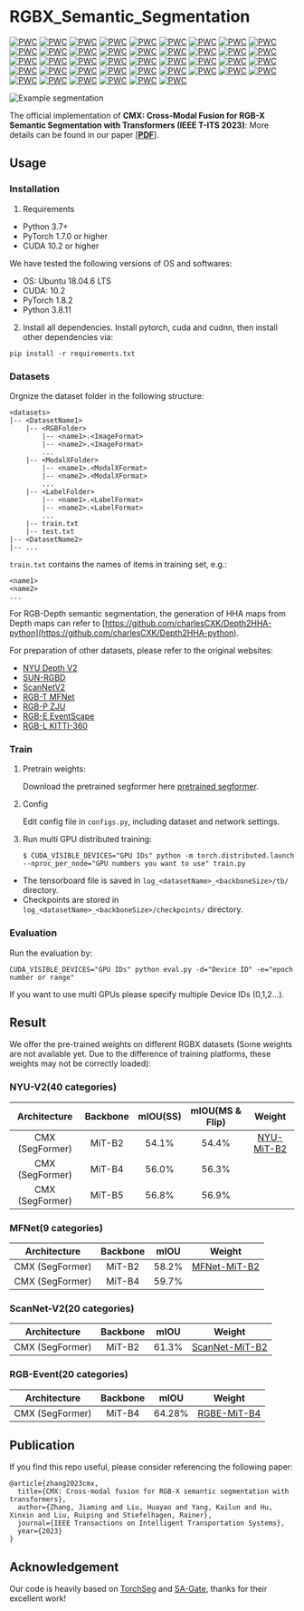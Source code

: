 # RGBX_Semantic_Segmentation

[![PWC](https://img.shields.io/endpoint.svg?url=https://paperswithcode.com/badge/cmx-cross-modal-fusion-for-rgb-x-semantic/semantic-segmentation-on-nyu-depth-v2)](https://paperswithcode.com/sota/semantic-segmentation-on-nyu-depth-v2?p=cmx-cross-modal-fusion-for-rgb-x-semantic)
[![PWC](https://img.shields.io/endpoint.svg?url=https://paperswithcode.com/badge/cmx-cross-modal-fusion-for-rgb-x-semantic/semantic-segmentation-on-sun-rgbd)](https://paperswithcode.com/sota/semantic-segmentation-on-sun-rgbd?p=cmx-cross-modal-fusion-for-rgb-x-semantic)
[![PWC](https://img.shields.io/endpoint.svg?url=https://paperswithcode.com/badge/cmx-cross-modal-fusion-for-rgb-x-semantic/semantic-segmentation-on-stanford2d3d-rgbd)](https://paperswithcode.com/sota/semantic-segmentation-on-stanford2d3d-rgbd?p=cmx-cross-modal-fusion-for-rgb-x-semantic)
[![PWC](https://img.shields.io/endpoint.svg?url=https://paperswithcode.com/badge/cmx-cross-modal-fusion-for-rgb-x-semantic/semantic-segmentation-on-scannetv2)](https://paperswithcode.com/sota/semantic-segmentation-on-scannetv2?p=cmx-cross-modal-fusion-for-rgb-x-semantic)
[![PWC](https://img.shields.io/endpoint.svg?url=https://paperswithcode.com/badge/cmx-cross-modal-fusion-for-rgb-x-semantic/semantic-segmentation-on-cityscapes-val)](https://paperswithcode.com/sota/semantic-segmentation-on-cityscapes-val?p=cmx-cross-modal-fusion-for-rgb-x-semantic)
[![PWC](https://img.shields.io/endpoint.svg?url=https://paperswithcode.com/badge/cmx-cross-modal-fusion-for-rgb-x-semantic/thermal-image-segmentation-on-mfn-dataset)](https://paperswithcode.com/sota/thermal-image-segmentation-on-mfn-dataset?p=cmx-cross-modal-fusion-for-rgb-x-semantic)
[![PWC](https://img.shields.io/endpoint.svg?url=https://paperswithcode.com/badge/cmx-cross-modal-fusion-for-rgb-x-semantic/semantic-segmentation-on-zju-rgb-p)](https://paperswithcode.com/sota/semantic-segmentation-on-zju-rgb-p?p=cmx-cross-modal-fusion-for-rgb-x-semantic)
[![PWC](https://img.shields.io/endpoint.svg?url=https://paperswithcode.com/badge/cmx-cross-modal-fusion-for-rgb-x-semantic/semantic-segmentation-on-eventscape)](https://paperswithcode.com/sota/semantic-segmentation-on-eventscape?p=cmx-cross-modal-fusion-for-rgb-x-semantic)
[![PWC](https://img.shields.io/endpoint.svg?url=https://paperswithcode.com/badge/cmx-cross-modal-fusion-for-rgb-x-semantic/semantic-segmentation-on-gamus)](https://paperswithcode.com/sota/semantic-segmentation-on-gamus?p=cmx-cross-modal-fusion-for-rgb-x-semantic)
[![PWC](https://img.shields.io/endpoint.svg?url=https://paperswithcode.com/badge/cmx-cross-modal-fusion-for-rgb-x-semantic/semantic-segmentation-on-selma)](https://paperswithcode.com/sota/semantic-segmentation-on-selma?p=cmx-cross-modal-fusion-for-rgb-x-semantic)
[![PWC](https://img.shields.io/endpoint.svg?url=https://paperswithcode.com/badge/cmx-cross-modal-fusion-for-rgb-x-semantic/semantic-segmentation-on-kitti-360)](https://paperswithcode.com/sota/semantic-segmentation-on-kitti-360?p=cmx-cross-modal-fusion-for-rgb-x-semantic)
[![PWC](https://img.shields.io/endpoint.svg?url=https://paperswithcode.com/badge/cmx-cross-modal-fusion-for-rgb-x-semantic/semantic-segmentation-on-deliver)](https://paperswithcode.com/sota/semantic-segmentation-on-deliver?p=cmx-cross-modal-fusion-for-rgb-x-semantic)
[![PWC](https://img.shields.io/endpoint.svg?url=https://paperswithcode.com/badge/cmx-cross-modal-fusion-for-rgb-x-semantic/thermal-image-segmentation-on-rgb-t-glass)](https://paperswithcode.com/sota/thermal-image-segmentation-on-rgb-t-glass?p=cmx-cross-modal-fusion-for-rgb-x-semantic)
[![PWC](https://img.shields.io/endpoint.svg?url=https://paperswithcode.com/badge/cmx-cross-modal-fusion-for-rgb-x-semantic/semantic-segmentation-on-event-based)](https://paperswithcode.com/sota/semantic-segmentation-on-event-based?p=cmx-cross-modal-fusion-for-rgb-x-semantic)
[![PWC](https://img.shields.io/endpoint.svg?url=https://paperswithcode.com/badge/cmx-cross-modal-fusion-for-rgb-x-semantic/thermal-image-segmentation-on-kp-day-night)](https://paperswithcode.com/sota/thermal-image-segmentation-on-kp-day-night?p=cmx-cross-modal-fusion-for-rgb-x-semantic)
[![PWC](https://img.shields.io/endpoint.svg?url=https://paperswithcode.com/badge/cmx-cross-modal-fusion-for-rgb-x-semantic/multispectral-object-detection-on-flir-1)](https://paperswithcode.com/sota/multispectral-object-detection-on-flir-1?p=cmx-cross-modal-fusion-for-rgb-x-semantic)
[![PWC](https://img.shields.io/endpoint.svg?url=https://paperswithcode.com/badge/cmx-cross-modal-fusion-for-rgb-x-semantic/semantic-segmentation-on-llrgbd-synthetic)](https://paperswithcode.com/sota/semantic-segmentation-on-llrgbd-synthetic?p=cmx-cross-modal-fusion-for-rgb-x-semantic)
[![PWC](https://img.shields.io/endpoint.svg?url=https://paperswithcode.com/badge/cmx-cross-modal-fusion-for-rgb-x-semantic/thermal-image-segmentation-on-noisy-rs-rgb-t)](https://paperswithcode.com/sota/thermal-image-segmentation-on-noisy-rs-rgb-t?p=cmx-cross-modal-fusion-for-rgb-x-semantic)
[![PWC](https://img.shields.io/endpoint.svg?url=https://paperswithcode.com/badge/cmx-cross-modal-fusion-for-rgb-x-semantic/semantic-segmentation-on-uplight)](https://paperswithcode.com/sota/semantic-segmentation-on-uplight?p=cmx-cross-modal-fusion-for-rgb-x-semantic)
[![PWC](https://img.shields.io/endpoint.svg?url=https://paperswithcode.com/badge/cmx-cross-modal-fusion-for-rgb-x-semantic/semantic-segmentation-on-spectralwaste)](https://paperswithcode.com/sota/semantic-segmentation-on-spectralwaste?p=cmx-cross-modal-fusion-for-rgb-x-semantic)
[![PWC](https://img.shields.io/endpoint.svg?url=https://paperswithcode.com/badge/cmx-cross-modal-fusion-for-rgb-x-semantic/semantic-segmentation-on-ddd17)](https://paperswithcode.com/sota/semantic-segmentation-on-ddd17?p=cmx-cross-modal-fusion-for-rgb-x-semantic)
[![PWC](https://img.shields.io/endpoint.svg?url=https://paperswithcode.com/badge/cmx-cross-modal-fusion-for-rgb-x-semantic/semantic-segmentation-on-dsec)](https://paperswithcode.com/sota/semantic-segmentation-on-dsec?p=cmx-cross-modal-fusion-for-rgb-x-semantic)
[![PWC](https://img.shields.io/endpoint.svg?url=https://paperswithcode.com/badge/cmx-cross-modal-fusion-for-rgb-x-semantic/object-detection-on-dsec)](https://paperswithcode.com/sota/object-detection-on-dsec?p=cmx-cross-modal-fusion-for-rgb-x-semantic)
[![PWC](https://img.shields.io/endpoint.svg?url=https://paperswithcode.com/badge/cmx-cross-modal-fusion-for-rgb-x-semantic/object-detection-on-pku-ddd17-car)](https://paperswithcode.com/sota/object-detection-on-pku-ddd17-car?p=cmx-cross-modal-fusion-for-rgb-x-semantic)
[![PWC](https://img.shields.io/endpoint.svg?url=https://paperswithcode.com/badge/cmx-cross-modal-fusion-for-rgb-x-semantic/semantic-segmentation-on-syn-udtiri)](https://paperswithcode.com/sota/semantic-segmentation-on-syn-udtiri?p=cmx-cross-modal-fusion-for-rgb-x-semantic)
[![PWC](https://img.shields.io/endpoint.svg?url=https://paperswithcode.com/badge/cmx-cross-modal-fusion-for-rgb-x-semantic/semantic-segmentation-on-us3d)](https://paperswithcode.com/sota/semantic-segmentation-on-us3d?p=cmx-cross-modal-fusion-for-rgb-x-semantic)
[![PWC](https://img.shields.io/endpoint.svg?url=https://paperswithcode.com/badge/cmx-cross-modal-fusion-for-rgb-x-semantic/semantic-segmentation-on-potsdam)](https://paperswithcode.com/sota/semantic-segmentation-on-potsdam?p=cmx-cross-modal-fusion-for-rgb-x-semantic)
[![PWC](https://img.shields.io/endpoint.svg?url=https://paperswithcode.com/badge/cmx-cross-modal-fusion-for-rgb-x-semantic/semantic-segmentation-on-vaihingen)](https://paperswithcode.com/sota/semantic-segmentation-on-vaihingen?p=cmx-cross-modal-fusion-for-rgb-x-semantic)
[![PWC](https://img.shields.io/endpoint.svg?url=https://paperswithcode.com/badge/cmx-cross-modal-fusion-for-rgb-x-semantic/pedestrian-detection-on-llvip)](https://paperswithcode.com/sota/pedestrian-detection-on-llvip?p=cmx-cross-modal-fusion-for-rgb-x-semantic)
[![PWC](https://img.shields.io/endpoint.svg?url=https://paperswithcode.com/badge/cmx-cross-modal-fusion-for-rgb-x-semantic/object-detection-on-stcrowd)](https://paperswithcode.com/sota/object-detection-on-stcrowd?p=cmx-cross-modal-fusion-for-rgb-x-semantic)
[![PWC](https://img.shields.io/endpoint.svg?url=https://paperswithcode.com/badge/cmx-cross-modal-fusion-for-rgb-x-semantic/object-detection-on-inoutdoor)](https://paperswithcode.com/sota/object-detection-on-inoutdoor?p=cmx-cross-modal-fusion-for-rgb-x-semantic)
[![PWC](https://img.shields.io/endpoint.svg?url=https://paperswithcode.com/badge/cmx-cross-modal-fusion-for-rgb-x-semantic/object-detection-on-eventped)](https://paperswithcode.com/sota/object-detection-on-eventped?p=cmx-cross-modal-fusion-for-rgb-x-semantic)
[![PWC](https://img.shields.io/endpoint.svg?url=https://paperswithcode.com/badge/cmx-cross-modal-fusion-for-rgb-x-semantic/semantic-segmentation-on-synthetic-bathing)](https://paperswithcode.com/sota/semantic-segmentation-on-synthetic-bathing?p=cmx-cross-modal-fusion-for-rgb-x-semantic)
[![PWC](https://img.shields.io/endpoint.svg?url=https://paperswithcode.com/badge/cmx-cross-modal-fusion-for-rgb-x-semantic/semantic-segmentation-on-replica)](https://paperswithcode.com/sota/semantic-segmentation-on-replica?p=cmx-cross-modal-fusion-for-rgb-x-semantic)
[![PWC](https://img.shields.io/endpoint.svg?url=https://paperswithcode.com/badge/cmx-cross-modal-fusion-for-rgb-x-semantic/camouflaged-object-segmentation-on-pcod-1200)](https://paperswithcode.com/sota/camouflaged-object-segmentation-on-pcod-1200?p=cmx-cross-modal-fusion-for-rgb-x-semantic)
[![PWC](https://img.shields.io/endpoint.svg?url=https://paperswithcode.com/badge/cmx-cross-modal-fusion-for-rgb-x-semantic/pedestrian-detection-on-cvc14)](https://paperswithcode.com/sota/pedestrian-detection-on-cvc14?p=cmx-cross-modal-fusion-for-rgb-x-semantic)
[![PWC](https://img.shields.io/endpoint.svg?url=https://paperswithcode.com/badge/cmx-cross-modal-fusion-for-rgb-x-semantic/pedestrian-detection-on-dvtod)](https://paperswithcode.com/sota/pedestrian-detection-on-dvtod?p=cmx-cross-modal-fusion-for-rgb-x-semantic)
[![PWC](https://img.shields.io/endpoint.svg?url=https://paperswithcode.com/badge/cmx-cross-modal-fusion-for-rgb-x-semantic/image-manipulation-localization-on-coverage)](https://paperswithcode.com/sota/image-manipulation-localization-on-coverage?p=cmx-cross-modal-fusion-for-rgb-x-semantic)
[![PWC](https://img.shields.io/endpoint.svg?url=https://paperswithcode.com/badge/cmx-cross-modal-fusion-for-rgb-x-semantic/image-manipulation-localization-on-columbia)](https://paperswithcode.com/sota/image-manipulation-localization-on-columbia?p=cmx-cross-modal-fusion-for-rgb-x-semantic)
[![PWC](https://img.shields.io/endpoint.svg?url=https://paperswithcode.com/badge/cmx-cross-modal-fusion-for-rgb-x-semantic/image-manipulation-localization-on-casia-v1)](https://paperswithcode.com/sota/image-manipulation-localization-on-casia-v1?p=cmx-cross-modal-fusion-for-rgb-x-semantic)
[![PWC](https://img.shields.io/endpoint.svg?url=https://paperswithcode.com/badge/cmx-cross-modal-fusion-for-rgb-x-semantic/image-manipulation-localization-on-cocoglide)](https://paperswithcode.com/sota/image-manipulation-localization-on-cocoglide?p=cmx-cross-modal-fusion-for-rgb-x-semantic)
[![PWC](https://img.shields.io/endpoint.svg?url=https://paperswithcode.com/badge/cmx-cross-modal-fusion-for-rgb-x-semantic/image-manipulation-localization-on-dso-1)](https://paperswithcode.com/sota/image-manipulation-localization-on-dso-1?p=cmx-cross-modal-fusion-for-rgb-x-semantic)

![Example segmentation](segmentation.jpg?raw=true "Example segmentation")

The official implementation of **CMX: Cross-Modal Fusion for RGB-X Semantic Segmentation with Transformers (IEEE T-ITS 2023)**:
More details can be found in our paper [[**PDF**](https://arxiv.org/pdf/2203.04838.pdf)].


## Usage
### Installation
1. Requirements

- Python 3.7+
- PyTorch 1.7.0 or higher
- CUDA 10.2 or higher

We have tested the following versions of OS and softwares:

- OS: Ubuntu 18.04.6 LTS
- CUDA: 10.2
- PyTorch 1.8.2
- Python 3.8.11

2. Install all dependencies.
Install pytorch, cuda and cudnn, then install other dependencies via:
```shell
pip install -r requirements.txt
```

### Datasets

Orgnize the dataset folder in the following structure:
```shell
<datasets>
|-- <DatasetName1>
    |-- <RGBFolder>
        |-- <name1>.<ImageFormat>
        |-- <name2>.<ImageFormat>
        ...
    |-- <ModalXFolder>
        |-- <name1>.<ModalXFormat>
        |-- <name2>.<ModalXFormat>
        ...
    |-- <LabelFolder>
        |-- <name1>.<LabelFormat>
        |-- <name2>.<LabelFormat>
        ...
    |-- train.txt
    |-- test.txt
|-- <DatasetName2>
|-- ...
```

`train.txt` contains the names of items in training set, e.g.:
```shell
<name1>
<name2>
...
```

For RGB-Depth semantic segmentation, the generation of HHA maps from Depth maps can refer to [https://github.com/charlesCXK/Depth2HHA-python](https://github.com/charlesCXK/Depth2HHA-python).

For preparation of other datasets, please refer to the original websites:
- [NYU Depth V2](https://cs.nyu.edu/~silberman/datasets/nyu_depth_v2.html)
- [SUN-RGBD](https://rgbd.cs.princeton.edu/)
- [ScanNetV2](http://www.scan-net.org/)
- [RGB-T MFNet](https://github.com/haqishen/MFNet-pytorch)
- [RGB-P ZJU](http://wangkaiwei.org/downloadeg.html)
- [RGB-E EventScape](https://github.com/uzh-rpg/rpg_ramnet#eventscape)
- [RGB-L KITTI-360](https://www.cvlibs.net/datasets/kitti-360/)

### Train
1. Pretrain weights:

    Download the pretrained segformer here [pretrained segformer](https://drive.google.com/drive/folders/10XgSW8f7ghRs9fJ0dE-EV8G2E_guVsT5?usp=sharing).

2. Config

    Edit config file in `configs.py`, including dataset and network settings.

3. Run multi GPU distributed training:
    ```shell
    $ CUDA_VISIBLE_DEVICES="GPU IDs" python -m torch.distributed.launch --nproc_per_node="GPU numbers you want to use" train.py
    ```

- The tensorboard file is saved in `log_<datasetName>_<backboneSize>/tb/` directory.
- Checkpoints are stored in `log_<datasetName>_<backboneSize>/checkpoints/` directory.

### Evaluation
Run the evaluation by:
```shell
CUDA_VISIBLE_DEVICES="GPU IDs" python eval.py -d="Device ID" -e="epoch number or range"
```
If you want to use multi GPUs please specify multiple Device IDs (0,1,2...).


## Result
We offer the pre-trained weights on different RGBX datasets (Some weights are not available yet. Due to the difference of training platforms, these weights may not be correctly loaded):

### NYU-V2(40 categories)
| Architecture | Backbone | mIOU(SS) | mIOU(MS & Flip) | Weight |
|:---:|:---:|:---:|:---:| :---:|
| CMX (SegFormer) | MiT-B2 | 54.1% | 54.4% | [NYU-MiT-B2](https://drive.google.com/file/d/1hlyglGnEB0pnWXfHPtBtCGGlKMDh2K--/view?usp=sharing) |
| CMX (SegFormer) | MiT-B4 | 56.0% | 56.3% |  |
| CMX (SegFormer) | MiT-B5 | 56.8% | 56.9% |  |

### MFNet(9 categories)
| Architecture | Backbone | mIOU | Weight |
|:---:|:---:|:---:|:---:|
| CMX (SegFormer) | MiT-B2 | 58.2% | [MFNet-MiT-B2](https://drive.google.com/file/d/1wtWxUgDk1N1QOhiGhUavBNc1_Bv9gzOM/view?usp=sharing) |
| CMX (SegFormer) | MiT-B4 | 59.7% |  |

### ScanNet-V2(20 categories)
| Architecture | Backbone | mIOU | Weight |
|:---:|:---:|:---:|:---:| 
| CMX (SegFormer) | MiT-B2 | 61.3% | [ScanNet-MiT-B2](https://drive.google.com/file/d/1vWsG_wm5p6NSfCFmoWsCAuyWQh1m8dym/view?usp=sharing) |

### RGB-Event(20 categories)
| Architecture | Backbone | mIOU | Weight |
|:---:|:---:|:---:|:---:| 
| CMX (SegFormer) | MiT-B4 | 64.28% | [RGBE-MiT-B4](https://drive.google.com/file/d/1UEnuzu6fwYTH1DROZ0hmzuboLGs5HdmQ/view?usp=sharing) |

## Publication
If you find this repo useful, please consider referencing the following paper:
```
@article{zhang2023cmx,
  title={CMX: Cross-modal fusion for RGB-X semantic segmentation with transformers},
  author={Zhang, Jiaming and Liu, Huayao and Yang, Kailun and Hu, Xinxin and Liu, Ruiping and Stiefelhagen, Rainer},
  journal={IEEE Transactions on Intelligent Transportation Systems},
  year={2023}
}
```

## Acknowledgement

Our code is heavily based on [TorchSeg](https://github.com/ycszen/TorchSeg) and [SA-Gate](https://github.com/charlesCXK/RGBD_Semantic_Segmentation_PyTorch), thanks for their excellent work!


